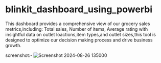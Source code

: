 # blinkit_dashboard_using_powerbi
This dashboard provides a comprehensive view of our grocery sales metrics,including:
Total sales,
Number of items,
Average rating
with insightful data on outlet loactions,item types,and outlet sizes,this tool is designed to optimize our decision making process and drive business growth.

screenshot:-
![Screenshot 2024-08-26 135000](https://github.com/user-attachments/assets/ff13ccfb-782f-4f70-8fa9-d6af4ab7cc99)

